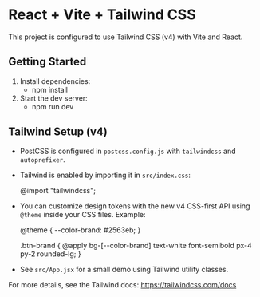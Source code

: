 # React + Vite + Tailwind CSS

This project is configured to use Tailwind CSS (v4) with Vite and React.

## Getting Started

1. Install dependencies:
   - npm install
2. Start the dev server:
   - npm run dev

## Tailwind Setup (v4)

- PostCSS is configured in `postcss.config.js` with `tailwindcss` and `autoprefixer`.
- Tailwind is enabled by importing it in `src/index.css`:
  
  @import "tailwindcss";

- You can customize design tokens with the new v4 CSS-first API using `@theme` inside your CSS files. Example:

  @theme {
    --color-brand: #2563eb;
  }

  .btn-brand { @apply bg-[--color-brand] text-white font-semibold px-4 py-2 rounded-lg; }

- See `src/App.jsx` for a small demo using Tailwind utility classes.

For more details, see the Tailwind docs: https://tailwindcss.com/docs
